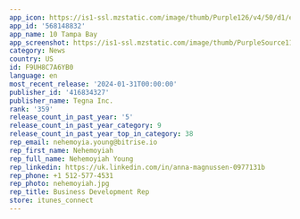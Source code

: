 ```yaml
---
app_icon: https://is1-ssl.mzstatic.com/image/thumb/Purple126/v4/50/d1/e1/50d1e16a-1551-e8f8-3143-70588296a0cb/AppIcon-1x_U007emarketing-0-4-85-220.png/1024x1024bb.png
app_id: '568148832'
app_name: 10 Tampa Bay
app_screenshot: https://is1-ssl.mzstatic.com/image/thumb/PurpleSource115/v4/5e/4f/03/5e4f035b-3b49-f176-54c5-74a4fd7ec09f/e74bd4bd-ff4c-45fa-833c-68e2ddf1d971_screenshot-home.png/1242x2688bb.png
category: News
country: US
id: F9UH8C7A6YB0
language: en
most_recent_release: '2024-01-31T00:00:00'
publisher_id: '416834327'
publisher_name: Tegna Inc.
rank: '359'
release_count_in_past_year: '5'
release_count_in_past_year_category: 9
release_count_in_past_year_top_in_category: 38
rep_email: nehemoyia.young@bitrise.io
rep_first_name: Nehemoyiah
rep_full_name: Nehemoyiah Young
rep_linkedin: https://uk.linkedin.com/in/anna-magnussen-0977131b
rep_phone: +1 512-577-4531
rep_photo: nehemoyiah.jpg
rep_title: Business Development Rep
store: itunes_connect
---
```

